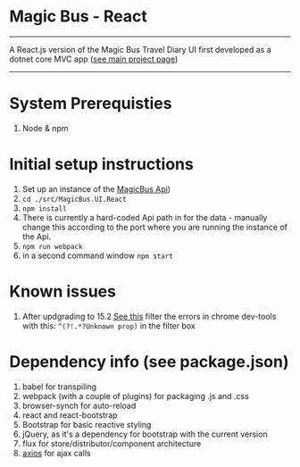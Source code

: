 # Magic Bus - React
---
A React.js version of the Magic Bus Travel Diary UI first developed as a dotnet core MVC app ([see main project page](https://github.com/jakimber/MagicBus "Magic Bus Project"))

---
# System Prerequisties
1. Node & npm

# Initial setup instructions
1. Set up an instance of the [MagicBus Api](https://github.com/jakimber/MagicBus "Magic Bus Project"))
1. `cd ./src/MagicBus.UI.React` 
1. `npm install`
4. There is currently a hard-coded Api path in for the data - manually change this according to the port where you are running the instance of the Api.
5. `npm run webpack`
6. in a second command window `npm start`

# Known issues
1. After updgrading to 15.2 [See this](https://github.com/themeteorchef/base/issues/157)
filter the errors in chrome dev-tools with this: `^(?!.*?Unknown prop)` in the filter box

# Dependency info (see package.json)
1. babel for transpiling
2. webpack (with a couple of plugins) for packaging .js and .css
3. browser-synch for auto-reload
4. react and react-bootstrap
5. Bootstrap for basic reactive styling
6. jQuery, as it's a dependency for bootstrap with the current version
7. flux for store/distributor/component architecture
8. [axios](https://github.com/mzabriskie/axios "axios on github") for ajax calls
